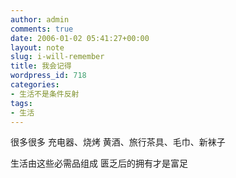 ```yaml
---
author: admin
comments: true
date: 2006-01-02 05:41:27+00:00
layout: note
slug: i-will-remember
title: 我会记得
wordpress_id: 718
categories:
- 生活不是条件反射
tags:
- 生活
---
```



很多很多
充电器、烧烤
黄酒、旅行茶具、毛巾、新袜子

生活由这些必需品组成
匮乏后的拥有才是富足
